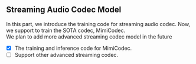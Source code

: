 ## Streaming Audio Codec Model
In this part, we introduce the training code for streaming audio codec. Now, we support to train the SOTA codec, MimiCodec. <br> 
We plan to add more advanced streaming codec model in the future

- [x] The training and inference code for MimiCodec.
- [ ] Support other advanced streaming codec.
